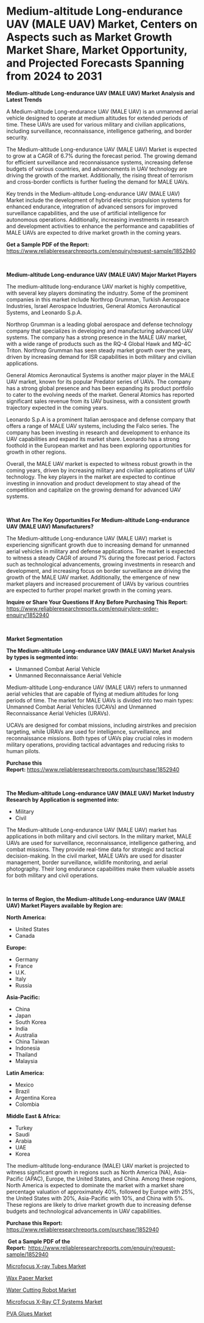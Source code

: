 <p><h1>Medium-altitude Long-endurance UAV (MALE UAV) Market, Centers on Aspects such as Market Growth Market Share, Market Opportunity, and Projected Forecasts Spanning from 2024 to 2031</h1></p><p><strong>Medium-altitude Long-endurance UAV (MALE UAV) Market Analysis and Latest Trends</strong></p>
<p><p>A Medium-altitude Long-endurance UAV (MALE UAV) is an unmanned aerial vehicle designed to operate at medium altitudes for extended periods of time. These UAVs are used for various military and civilian applications, including surveillance, reconnaissance, intelligence gathering, and border security.</p><p>The Medium-altitude Long-endurance UAV (MALE UAV) Market is expected to grow at a CAGR of 6.7% during the forecast period. The growing demand for efficient surveillance and reconnaissance systems, increasing defense budgets of various countries, and advancements in UAV technology are driving the growth of the market. Additionally, the rising threat of terrorism and cross-border conflicts is further fueling the demand for MALE UAVs.</p><p>Key trends in the Medium-altitude Long-endurance UAV (MALE UAV) Market include the development of hybrid electric propulsion systems for enhanced endurance, integration of advanced sensors for improved surveillance capabilities, and the use of artificial intelligence for autonomous operations. Additionally, increasing investments in research and development activities to enhance the performance and capabilities of MALE UAVs are expected to drive market growth in the coming years.</p></p>
<p><strong>Get a Sample PDF of the Report:&nbsp;</strong> <a href="https://www.reliableresearchreports.com/enquiry/request-sample/1852940">https://www.reliableresearchreports.com/enquiry/request-sample/1852940</a></p>
<p>&nbsp;</p>
<p><strong>Medium-altitude Long-endurance UAV (MALE UAV) Major Market Players</strong></p>
<p><p>The medium-altitude long-endurance UAV market is highly competitive, with several key players dominating the industry. Some of the prominent companies in this market include Northrop Grumman, Turkish Aerospace Industries, Israel Aerospace Industries, General Atomics Aeronautical Systems, and Leonardo S.p.A.</p><p>Northrop Grumman is a leading global aerospace and defense technology company that specializes in developing and manufacturing advanced UAV systems. The company has a strong presence in the MALE UAV market, with a wide range of products such as the RQ-4 Global Hawk and MQ-4C Triton. Northrop Grumman has seen steady market growth over the years, driven by increasing demand for ISR capabilities in both military and civilian applications.</p><p>General Atomics Aeronautical Systems is another major player in the MALE UAV market, known for its popular Predator series of UAVs. The company has a strong global presence and has been expanding its product portfolio to cater to the evolving needs of the market. General Atomics has reported significant sales revenue from its UAV business, with a consistent growth trajectory expected in the coming years.</p><p>Leonardo S.p.A is a prominent Italian aerospace and defense company that offers a range of MALE UAV systems, including the Falco series. The company has been investing in research and development to enhance its UAV capabilities and expand its market share. Leonardo has a strong foothold in the European market and has been exploring opportunities for growth in other regions.</p><p>Overall, the MALE UAV market is expected to witness robust growth in the coming years, driven by increasing military and civilian applications of UAV technology. The key players in the market are expected to continue investing in innovation and product development to stay ahead of the competition and capitalize on the growing demand for advanced UAV systems.</p></p>
<p>&nbsp;</p>
<p><strong>What Are The Key Opportunities For Medium-altitude Long-endurance UAV (MALE UAV) Manufacturers?</strong></p>
<p><p>The Medium-altitude Long-endurance UAV (MALE UAV) market is experiencing significant growth due to increasing demand for unmanned aerial vehicles in military and defense applications. The market is expected to witness a steady CAGR of around 7% during the forecast period. Factors such as technological advancements, growing investments in research and development, and increasing focus on border surveillance are driving the growth of the MALE UAV market. Additionally, the emergence of new market players and increased procurement of UAVs by various countries are expected to further propel market growth in the coming years.</p></p>
<p><strong>Inquire or Share Your Questions If Any Before Purchasing This Report:</strong> <a href="https://www.reliableresearchreports.com/enquiry/pre-order-enquiry/1852940">https://www.reliableresearchreports.com/enquiry/pre-order-enquiry/1852940</a></p>
<p>&nbsp;</p>
<p><strong>Market Segmentation</strong></p>
<p><strong>The Medium-altitude Long-endurance UAV (MALE UAV) Market Analysis by types is segmented into:</strong></p>
<p><ul><li>Unmanned Combat Aerial Vehicle</li><li>Unmanned Reconnaissance Aerial Vehicle</li></ul></p>
<p><p>Medium-altitude Long-endurance UAV (MALE UAV) refers to unmanned aerial vehicles that are capable of flying at medium altitudes for long periods of time. The market for MALE UAVs is divided into two main types: Unmanned Combat Aerial Vehicles (UCAVs) and Unmanned Reconnaissance Aerial Vehicles (URAVs). </p><p>UCAVs are designed for combat missions, including airstrikes and precision targeting, while URAVs are used for intelligence, surveillance, and reconnaissance missions. Both types of UAVs play crucial roles in modern military operations, providing tactical advantages and reducing risks to human pilots.</p></p>
<p><strong>Purchase this Report:&nbsp;</strong><a href="https://www.reliableresearchreports.com/purchase/1852940">https://www.reliableresearchreports.com/purchase/1852940</a></p>
<p>&nbsp;</p>
<p><strong>The Medium-altitude Long-endurance UAV (MALE UAV) Market Industry Research by Application is segmented into:</strong></p>
<p><ul><li>Military</li><li>Civil</li></ul></p>
<p><p>The Medium-altitude Long-endurance UAV (MALE UAV) market has applications in both military and civil sectors. In the military market, MALE UAVs are used for surveillance, reconnaissance, intelligence gathering, and combat missions. They provide real-time data for strategic and tactical decision-making. In the civil market, MALE UAVs are used for disaster management, border surveillance, wildlife monitoring, and aerial photography. Their long endurance capabilities make them valuable assets for both military and civil operations.</p></p>
<p>&nbsp;</p>
<p><strong>In terms of Region, the Medium-altitude Long-endurance UAV (MALE UAV) Market Players available by Region are:</strong></p>
<p>
    <p> <strong> North America: </strong>
        <ul>
            <li>United States</li>
            <li>Canada</li>
        </ul>
        </p> 
    <p> <strong> Europe: </strong>
        <ul>
            <li>Germany</li>
            <li>France</li>
            <li>U.K.</li>
            <li>Italy</li>
            <li>Russia</li>
        </ul>
        </p> 
    <p> <strong> Asia-Pacific: </strong>
        <ul>
            <li>China</li>
            <li>Japan</li>
            <li>South Korea</li>
            <li>India</li>
            <li>Australia</li>
            <li>China Taiwan</li>
            <li>Indonesia</li>
            <li>Thailand</li>
            <li>Malaysia</li>
        </ul>
        </p> 
    <p> <strong> Latin America: </strong>
        <ul>
            <li>Mexico</li>
            <li>Brazil</li>
            <li>Argentina Korea</li>
            <li>Colombia</li>
        </ul>
        </p> 
    <p> <strong> Middle East & Africa: </strong>
        <ul>
            <li>Turkey</li>
            <li>Saudi</li>
            <li>Arabia</li>
            <li>UAE</li>
            <li>Korea</li>
        </ul>
    </p>
    </p>
<p><p>The medium-altitude long-endurance (MALE) UAV market is projected to witness significant growth in regions such as North America (NA), Asia-Pacific (APAC), Europe, the United States, and China. Among these regions, North America is expected to dominate the market with a market share percentage valuation of approximately 40%, followed by Europe with 25%, the United States with 20%, Asia-Pacific with 10%, and China with 5%. These regions are likely to drive market growth due to increasing defense budgets and technological advancements in UAV capabilities.</p></p>
<p><strong>Purchase this Report: </strong><a href="https://www.reliableresearchreports.com/purchase/1852940">https://www.reliableresearchreports.com/purchase/1852940</a></p>
<p>&nbsp;<strong>Get a Sample PDF of the Report:&nbsp;&nbsp;</strong><a href="https://www.reliableresearchreports.com/enquiry/request-sample/1852940">https://www.reliableresearchreports.com/enquiry/request-sample/1852940</a></p>
<p><strong></strong></p>
<p><p><a href="https://issuu.com/reportprime-2/docs/microfocus-x-ray-tubes-market-size-2030.pptx">Microfocus X-ray Tubes Market</a></p><p><a href="https://github.com/Sinjinluong3e0awx2m195k76/Market-Research-Report-List-1/blob/main/wax-paper-market.md">Wax Paper Market</a></p><p><a href="https://github.com/provorikovar/Market-Research-Report-List-3/blob/main/water-cutting-robot-market.md">Water Cutting Robot Market</a></p><p><a href="https://issuu.com/reportprime-2/docs/microfocus-x-ray-ct-systems-market-size-2030.pptx">Microfocus X-Ray CT Systems Market</a></p><p><a href="https://github.com/CliffMedina6/Market-Research-Report-List-3/blob/main/pva-glues-market.md">PVA Glues Market</a></p></p>